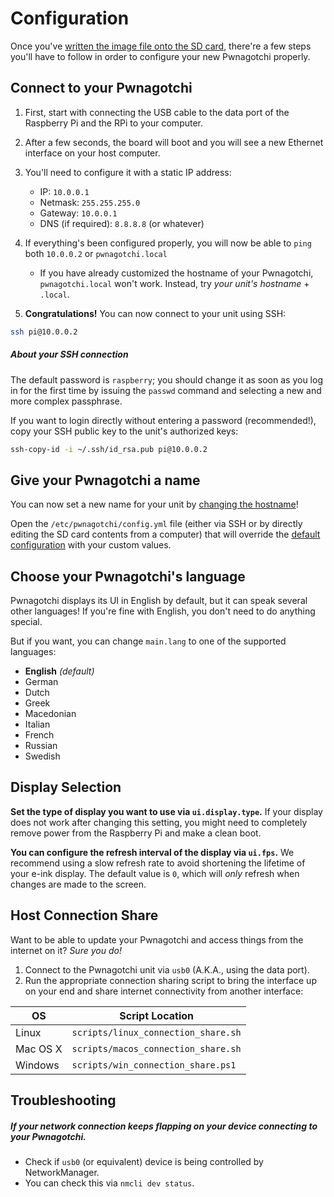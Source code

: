 # Configuration

Once you've [written the image file onto the SD card](https://github.com/evilsocket/pwnagotchi/blob/master/docs/install.md#flashing-an-image), there're a few steps you'll have to follow in order to configure your new Pwnagotchi properly.

## Connect to your Pwnagotchi

1. First, start with connecting the USB cable to the data port of the Raspberry Pi and the RPi to your computer. 
2. After a few seconds, the board will boot and you will see a new Ethernet interface on your host computer.
3. You'll need to configure it with a static IP address:
     - IP: `10.0.0.1`
     - Netmask: `255.255.255.0`
     - Gateway: `10.0.0.1`
     - DNS (if required): `8.8.8.8` (or whatever)

4. If everything's been configured properly, you will now be able to `ping` both `10.0.0.2` or `pwnagotchi.local`
     * If you have already customized the hostname of your Pwnagotchi, `pwnagotchi.local` won't work. Instead, try *your unit's hostname* + `.local`.

5. **Congratulations!** You can now connect to your unit using SSH:

```bash
ssh pi@10.0.0.2
```
##### About your SSH connection
The default password is `raspberry`; you should change it as soon as you log in for the first time by issuing the `passwd` command and selecting a new and more complex passphrase.

If you want to login directly without entering a password (recommended!), copy your SSH public key to the unit's authorized keys:

```bash
ssh-copy-id -i ~/.ssh/id_rsa.pub pi@10.0.0.2
```

## Give your Pwnagotchi a name

You can now set a new name for your unit by [changing the hostname](https://geek-university.com/raspberry-pi/change-raspberry-pis-hostname/)!

Open the `/etc/pwnagotchi/config.yml` file (either via SSH or by directly editing the SD card contents from a computer) that will override the [default configuration](https://github.com/evilsocket/pwnagotchi/blob/master/pwnagotchi/defaults.yml) with your custom values.

## Choose your Pwnagotchi's language

Pwnagotchi displays its UI in English by default, but it can speak several other languages! If you're fine with English, you don't need to do anything special.

But if you want, you can change `main.lang` to one of the supported languages:

- **English** *(default)*
- German
- Dutch
- Greek
- Macedonian
- Italian
- French
- Russian
- Swedish

## Display Selection

**Set the type of display you want to use via `ui.display.type`.**
If your display does not work after changing this setting, you might need to completely remove power from the Raspberry Pi and make a clean boot.

**You can configure the refresh interval of the display via `ui.fps`.** We recommend using a slow refresh rate to avoid shortening the lifetime of your e-ink display. The default value is `0`, which will *only* refresh when changes are made to the screen.

## Host Connection Share

Want to be able to update your Pwnagotchi and access things from the internet on it? *Sure you do!*

1. Connect to the Pwnagotchi unit via `usb0` (A.K.A., using the data port).
2. Run the appropriate connection sharing script to bring the interface up on your end and share internet connectivity from another interface:

OS | Script Location
------|---------------------------
Linux | `scripts/linux_connection_share.sh`
Mac OS X | `scripts/macos_connection_share.sh`
Windows | `scripts/win_connection_share.ps1`

## Troubleshooting

##### If your network connection keeps flapping on your device connecting to your Pwnagotchi.
* Check if `usb0` (or equivalent) device is being controlled by NetworkManager. 
* You can check this via `nmcli dev status`.
